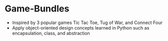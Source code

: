 # Game-Bundles

* Inspired by 3 popular games Tic Tac Toe, Tug of War, and Connect Four
* Apply object-oriented design concepts learned in Python such as encapsulation, class, and abstraction
